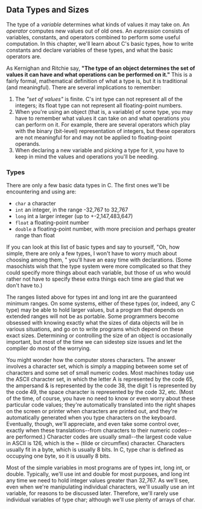 ## Data Types and Sizes

The type of a *variable* determines what kinds of values it may take on. An *operator* computes new values out of old ones. An *expression* consists of variables, constants, and operators combined to perform some useful computation. In this chapter, we'll learn about C's basic types, how to write constants and declare variables of these types, and what the basic operators are.

As Kernighan and Ritchie say, **"The type of an object determines the set of values it can have and what operations can be performed on it."** This is a fairly formal, mathematical definition of what a type is, but it is traditional (and meaningful). There are several implications to remember:

1. The *"set of values"* is finite. C's int type can not represent all of the integers; its float type can not represent all floating-point numbers.
1. When you're using an object (that is, a variable) of some type, you may have to remember what values it can take on and what operations you can perform on it. For example, there are several operators which play with the binary (bit-level) representation of integers, but these operators are not meaningful for and may not be applied to floating-point operands.
1. When declaring a new variable and picking a type for it, you have to keep in mind the values and operations you'll be needing.

### Types
There are only a few basic data types in C. The first ones we'll be encountering and using are:

+ `char` a character
+ `int` an integer, in the range -32,767 to 32,767
+ `long` int a larger integer (up to +-2,147,483,647)
+ `float` a floating-point number
+ `double` a floating-point number, with more precision and perhaps greater range than float

If you can look at this list of basic types and say to yourself, "Oh, how simple, there are only a few types, I won't have to worry much about choosing among them, " you'll have an easy time with declarations. (Some masochists wish that the type system were more complicated so that they could specify more things about each variable, but those of us who would rather not have to specify these extra things each time are glad that we don't have to.)

The ranges listed above for types int and long int are the guaranteed minimum ranges. On some systems, either of these types (or, indeed, any C type) may be able to hold larger values, but a program that depends on extended ranges will not be as portable. Some programmers become obsessed with knowing exactly what the sizes of data objects will be in various situations, and go on to write programs which depend on these exact sizes. Determining or controlling the size of an object is occasionally important, but most of the time we can sidestep size issues and let the compiler do most of the worrying.

You might wonder how the computer stores characters. The answer involves a character set, which is simply a mapping between some set of characters and some set of small numeric codes. Most machines today use the ASCII character set, in which the letter A is represented by the code 65, the ampersand & is represented by the code 38, the digit 1 is represented by the code 49, the space character is represented by the code 32, etc. (Most of the time, of course, you have no need to know or even worry about these particular code values; they're automatically translated into the right shapes on the screen or printer when characters are printed out, and they're automatically generated when you type characters on the keyboard. Eventually, though, we'll appreciate, and even take some control over, exactly when these translations--from characters to their numeric codes--are performed.) Character codes are usually small--the largest code value in ASCII is 126, which is the ~ (tilde or circumflex) character. Characters usually fit in a byte, which is usually 8 bits. In C, type char is defined as occupying one byte, so it is usually 8 bits.

Most of the simple variables in most programs are of types int, long int, or double. Typically, we'll use int and double for most purposes, and long int any time we need to hold integer values greater than 32,767. As we'll see, even when we're manipulating individual characters, we'll usually use an int variable, for reasons to be discussed later. Therefore, we'll rarely use individual variables of type char; although we'll use plenty of arrays of char.
